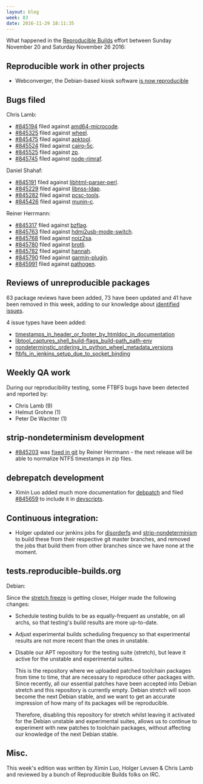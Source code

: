 ```yaml
---
layout: blog
week: 83
date: 2016-11-29 18:11:35
---
```


What happened in the [Reproducible
Builds](https://wiki.debian.org/ReproducibleBuilds) effort between Sunday
November 20 and Saturday November 26 2016:


Reproducible work in other projects
-----------------------------------

* Webconverger, the Debian-based kiosk software [is now reproducible](https://webconverger.org/blog/2016/Webconverger\_has\_reproducible\_builds/)


Bugs filed
----------

Chris Lamb:

* <a href="https://bugs.debian.org/845194">#845194</a> filed against <a href="https://tracker.debian.org/pkg/amd64-microcode">amd64-microcode</a>.
* <a href="https://bugs.debian.org/845325">#845325</a> filed against <a href="https://tracker.debian.org/pkg/wheel">wheel</a>.
* <a href="https://bugs.debian.org/845475">#845475</a> filed against <a href="https://tracker.debian.org/pkg/apktool">apktool</a>.
* <a href="https://bugs.debian.org/845524">#845524</a> filed against <a href="https://tracker.debian.org/pkg/cairo-5c">cairo-5c</a>.
* <a href="https://bugs.debian.org/845525">#845525</a> filed against <a href="https://tracker.debian.org/pkg/zp">zp</a>.
* <a href="https://bugs.debian.org/845745">#845745</a> filed against <a href="https://tracker.debian.org/pkg/node-rimraf">node-rimraf</a>.

Daniel Shahaf:

* <a href="https://bugs.debian.org/845191">#845191</a> filed against <a href="https://tracker.debian.org/pkg/libhtml-parser-perl">libhtml-parser-perl</a>.
* <a href="https://bugs.debian.org/845229">#845229</a> filed against <a href="https://tracker.debian.org/pkg/libnss-ldap">libnss-ldap</a>.
* <a href="https://bugs.debian.org/845282">#845282</a> filed against <a href="https://tracker.debian.org/pkg/pcsc-tools">pcsc-tools</a>.
* <a href="https://bugs.debian.org/845426">#845426</a> filed against <a href="https://tracker.debian.org/pkg/munin-c">munin-c</a>.

Reiner Herrmann:

* <a href="https://bugs.debian.org/845317">#845317</a> filed against <a href="https://tracker.debian.org/pkg/bzflag">bzflag</a>.
* <a href="https://bugs.debian.org/845763">#845763</a> filed against <a href="https://tracker.debian.org/pkg/hdmi2usb-mode-switch">hdmi2usb-mode-switch</a>.
* <a href="https://bugs.debian.org/845768">#845768</a> filed against <a href="https://tracker.debian.org/pkg/noiz2sa">noiz2sa</a>.
* <a href="https://bugs.debian.org/845780">#845780</a> filed against <a href="https://tracker.debian.org/pkg/brotli">brotli</a>.
* <a href="https://bugs.debian.org/845782">#845782</a> filed against <a href="https://tracker.debian.org/pkg/hannah">hannah</a>.
* <a href="https://bugs.debian.org/845790">#845790</a> filed against <a href="https://tracker.debian.org/pkg/garmin-plugin">garmin-plugin</a>.
* <a href="https://bugs.debian.org/845991">#845991</a> filed against <a href="https://tracker.debian.org/pkg/pathogen">pathogen</a>.


Reviews of unreproducible packages
----------------------------------

63 package reviews have been added, 73 have been updated and 41 have been
removed in this week, adding to our knowledge about [identified
issues](https://tests.reproducible-builds.org/debian/index_issues.html).

4 issue types have been added:

 * <a href="https://tests.reproducible-builds.org/issues/unstable/timestamps_in_header_or_footer_by_htmldoc_in_documentation_issue.html">timestamps_in_header_or_footer_by_htmldoc_in_documentation</a>
 * <a href="https://tests.reproducible-builds.org/issues/unstable/libtool_captures_shell_build-flags_build-path_path-env_issue.html">libtool_captures_shell_build-flags_build-path_path-env</a>
 * <a href="https://tests.reproducible-builds.org/issues/unstable/nondeterminstic_ordering_in_python_wheel_metadata_versions_issue.html">nondeterminstic_ordering_in_python_wheel_metadata_versions</a>
 * <a href="https://tests.reproducible-builds.org/issues/unstable/ftbfs_in_jenkins_setup_due_to_socket_binding_issue.html">ftbfs_in_jenkins_setup_due_to_socket_binding</a>


Weekly QA work
--------------

During our reproducibility testing, some FTBFS bugs have been detected and
reported by:

 - Chris Lamb (9)
 - Helmut Grohne (1)
 - Peter De Wachter (1)


strip-nondeterminism development
--------------------------------

 * <a href="https://bugs.debian.org/845203">#845203</a> was [fixed in
   git](https://anonscm.debian.org/git/reproducible/strip-nondeterminism.git/commit/?id=7124c6b)
   by Reiner Herrmann - the next release will be able to normalize NTFS
   timestamps in zip files.


debrepatch development
----------------------

 * Ximin Luo added much more documentation for
   [debpatch](https://anonscm.debian.org/cgit/reproducible/debrepatch.git/tree/debpatch)
   and filed <a href="https://bugs.debian.org/845659">#845659</a> to include it in
   [devscripts](https://packages.debian.org/sid/devscripts).


Continuous integration:
-----------------------

 * Holger updated our jenkins jobs for
   [disorderfs](https://jenkins.debian.net/job/reproducible_disorderfs_from_git_master/)
   and
   [strip-nondeterminism](https://jenkins.debian.net/job/reproducible_strip-nondeterminism_from_git_master/)
   to build these from their respective git master branches, and removed the
   jobs that build them from other branches since we have none at the moment.


tests.reproducible-builds.org
-----------------------

Debian: 

Since the [stretch freeze](https://release.debian.org/#release-dates) is
getting closer, Holger made the following changes:

 * Schedule testing builds to be as equally-frequent as unstable, on all archs,
   so that testing's build results are more up-to-date.

 * Adjust experimental builds scheduling frequency so that experimental results
   are not more recent than the ones in unstable.

 * Disable our APT repository for the testing suite (stretch), but leave it
   active for the unstable and experimental suites.

   This is the repository where we uploaded patched toolchain packages from
   time to time, that are necessary to reproduce other packages with. Since
   recently, all our essential patches have been accepted into Debian stretch
   and this repository is currently empty. Debian stretch will soon become the
   next Debian stable, and we want to get an accurate impression of how many of
   its packages will be reproducible.

   Therefore, disabling this repository for stretch whilst leaving it activated
   for the Debian unstable and experimental suites, allows us to continue to
   experiment with new patches to toolchain packages, without affecting our
   knowledge of the next Debian stable.


Misc.
-----

This week's edition was written by Ximin Luo, Holger Levsen & Chris Lamb and reviewed by
a bunch of Reproducible Builds folks on IRC.
